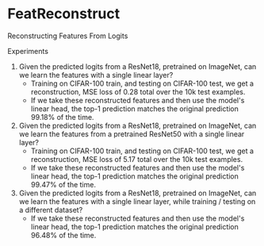 # FeatReconstruct
Reconstructing Features From Logits
 
Experiments
1. Given the predicted logits from a ResNet18, pretrained on ImageNet, can we learn the features with a single linear layer?
    * Training on CIFAR-100 train, and testing on CIFAR-100 test, we get a reconstruction, MSE loss of 0.28 total over the 10k test examples.
    * If we take these reconstructed features and then use the model's linear head, the top-1 prediction matches the original prediction 99.18% of the time.
2. Given the predicted logits from a ResNet18, pretrained on ImageNet, can we learn the features from a pretrained ResNet50 with a single linear layer?
    * Training on CIFAR-100 train, and testing on CIFAR-100 test, we get a reconstruction, MSE loss of 5.17 total over the 10k test examples.
    * If we take these reconstructed features and then use the model's linear head, the top-1 prediction matches the original prediction 99.47% of the time.
3. Given the predicted logits from a ResNet18, pretrained on ImageNet, can we learn the features with a single linear layer, while training / testing on a different dataset?
    * If we take these reconstructed features and then use the model's linear head, the top-1 prediction matches the original prediction 96.48% of the time.